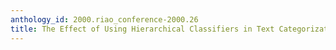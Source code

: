 ```yaml
---
anthology_id: 2000.riao_conference-2000.26
title: The Effect of Using Hierarchical Classifiers in Text Categorization
---
```

